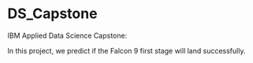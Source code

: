# DS_Capstone
IBM Applied Data Science Capstone:

In this project, we predict if the Falcon 9 first stage will land successfully.
